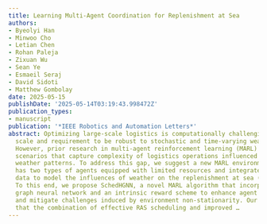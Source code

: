```yaml
---
title: Learning Multi-Agent Coordination for Replenishment at Sea
authors:
- Byeolyi Han
- Minwoo Cho
- Letian Chen
- Rohan Paleja
- Zixuan Wu
- Sean Ye
- Esmaeil Seraj
- David Sidoti
- Matthew Gombolay
date: 2025-05-15
publishDate: '2025-05-14T03:19:43.998472Z'
publication_types:
- manuscript
publication: '*IEEE Robotics and Automation Letters*'
abstract: Optimizing large-scale logistics is computationally challenging due to its
  scale and requirement to be robust to stochastic and time-varying weather disturbances.
  However, prior research in multi-agent reinforcement learning (MARL) does not address
  scenarios that capture complexity of logistics operations influenced by dynamic
  weather patterns. To address this gap, we suggest a new MARL environment,  that
  has two types of agents equipped with limited resources and integrates real wave
  data to model the influences of weather on the replenishment at sea (RAS) operation.
  To this end, we propose SchedHGNN, a novel MARL algorithm that incorporates a heterogeneous
  graph neural network and an intrinsic reward scheme to enhance agent coordination
  and mitigate challenges induced by environment non-stationarity. Our results show
  that the combination of effective RAS scheduling and improved …
---
```

